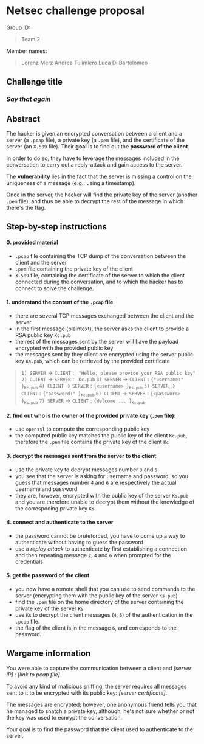 Netsec challenge proposal
===
Group ID:
>Team 2

Member names:
>Lorenz Merz
>Andrea Tulimiero
>Luca Di Bartolomeo

## Challenge title
### ***Say that again***

## Abstract
The hacker is given an encrypted conversation between a client and a server (a `.pcap` file), a private key (a `.pem` file), and the certificate of the server (an `X.509` file). 
Their **goal** is to find out the **password of the client**.

In order to do so, they have to leverage the messages included in the conversation to carry out a reply-attack and gain access to the server.

The **vulnerability** lies in the fact that the server is missing a control on the uniqueness of a message (e.g.: using a timestamp).

Once in the server, the hacker will find the private key of the server (another `.pem` file), and thus be able to decrypt the rest of the message in which there's the flag.

## Step-by-step instructions

#### 0. provided material

- `.pcap` file containing the TCP dump of the conversation between the client and the server
- `.pem` file containing the private key of the client
- `X.509` file, containing the certificate of the server to which the client connected during the conversation, and to which the hacker has to connect to solve the challenge.

#### 1. understand the content of the `.pcap` file

- there are several TCP messages exchanged between the client and the server
- in the first message (plaintext), the server asks the client to provide a RSA public key `Kc.pub`
- the rest of the messages sent by the server will have the payload encrypted with the provided public key
- the messages sent by they client are encrypted using the server public key `Ks.pub`, which can be retrieved by the provided certificate

<!--
```
SERVER has asymmetric RSA key pair (Ks, Ks.pub)
CLIENT has asymmetric RSA key pair (Kc, Kc.pub)

    1) SERVER -> CLIENT : hello, please provide your RSA public key
    2) CLIENT -> SERVER : Kc.pub
    3) SERVER -> CLIENT : { username: }Kc.pub
    4) CLIENT -> SERVER : { <username> }Ks.pub
    5) SERVER -> CLIENT : { password: }Kc.pub
    6) CLIENT -> SERVER : { <password> }Ks.pub
    7) SERVER -> CLIENT : { welcome.. }Kc.pub
```
-->

> $\texttt{1) SERVER}\rightarrow\texttt{CLIENT}: \texttt{ "Hello, please provide your RSA public key" }$
> $\texttt{2) CLIENT}\rightarrow\texttt{SERVER}: \texttt{ Kc.pub}$
> $\texttt{3) SERVER}\rightarrow\texttt{CLIENT}: \texttt{\{ "username:" \}}_\texttt{Kc.pub}$
> $\texttt{4) CLIENT}\rightarrow\texttt{SERVER}: \texttt{\{ <username> \}}_\texttt{Ks.pub}$
> $\texttt{5) SERVER}\rightarrow\texttt{CLIENT}: \texttt{\{ "password:" \}}_\texttt{Kc.pub}$
> $\texttt{6) CLIENT}\rightarrow\texttt{SERVER}: \texttt{\{ <password> \}}_\texttt{Ks.pub}$
> $\texttt{7) SERVER}\rightarrow\texttt{CLIENT}: \texttt{\{ Welcome ... \}}_\texttt{Kc.pub}$

#### 2. find out who is the owner of the provided private key (`.pem` file):
- use `openssl` to compute the corresponding public key
- the computed public key matches the public key of the client `Kc.pub`, therefore the `.pem` file contains the private key of the client `Kc`

#### 3. decrypt the messages sent from the server to the client
- use the private key to decrypt messages number `3` and `5`
- you see that the server is asking for username and password, so you guess that messages number `4` and `6` are respectively the actual username and password
- they are, however, encrypted with the public key of the server `Ks.pub` and you are therefore unable to decrypt them without the knowledge of the correspoding private key `Ks`


#### 4. connect and authenticate to the server
- the password cannot be bruteforced, you have to come up a way to authenticate without having to guess the password
- use a *replay attack* to authenticate by first establishing a connection and then repeating message `2`, `4` and `6` when prompted for the credentials


#### 5. get the password of the client
- you now have a remote shell that you can use to send commands to the server (encrypting them with the public key of the server `Ks.pub`)
- find the `.pem` file on the home directory of the server containing the private key of the server `Ks`
- use `Ks` to decrypt the client messages (`4`, `5`) of the authentication in the `.pcap` file.
- the flag of the client is in the message `6`, and corresponds to the password.

## Wargame information

You were able to capture the communication between a client and *[server IP]* : *[link to pcap file]*.

To avoid any kind of malicious sniffing, the server requires all messages sent to it to be encrypted with its public key: *[server certificate]*.

The messages are encrypted; however, one anonymous friend tells you that he managed to snatch a private key, although, he's not sure whether or not the key was used to ecnrypt the conversation.

Your goal is to find the password that the client used to authenticate to the server.
